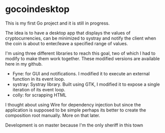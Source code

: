 # gocoindesktop

This is my first Go project and it is still in progress.

The idea is to have a desktop app that displays the values of cryptocurrencies, can be minimized to systray and notify the client when the coin is about to enter/leave a specified range of values.

I'm using three different libraries to reach this goal, two of which I had to modify to make them work together. These modified versions are available here in my github.
- Fyne: for GUI and notifications. I modified it to execute an external function in its event loop.
- systray: Systray library. Built using GTK, I modified it to expose a single iteration of its event loop. 
- colly: for scrapping HTML

I thought about using Wire for dependency injection but since the application is supposed to be simple perhaps its better to create the composition root manually. More on that later.

Development is on master because I'm the only sheriff in this town
